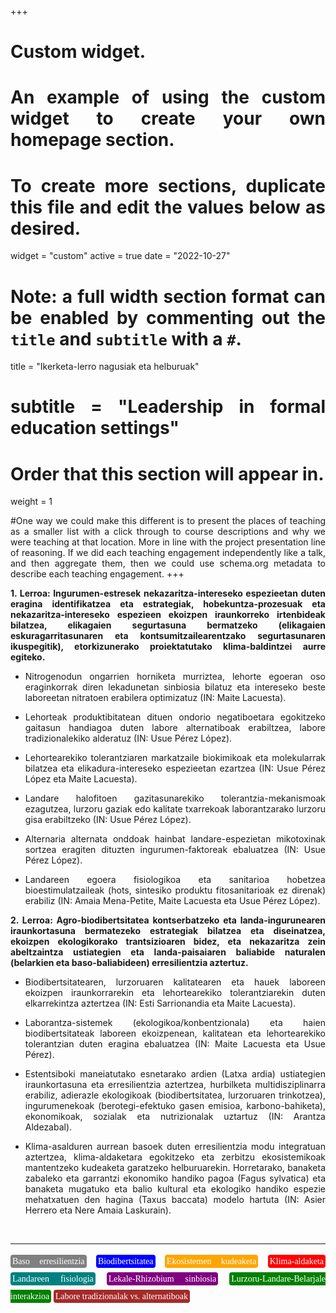 +++
# Custom widget.
# An example of using the custom widget to create your own homepage section.
# To create more sections, duplicate this file and edit the values below as desired.
widget = "custom"
active = true
date = "2022-10-27"


# Note: a full width section format can be enabled by commenting out the `title` and `subtitle` with a `#`.
title = "Ikerketa-lerro nagusiak eta helburuak"
# subtitle = "Leadership in formal education settings"


# Order that this section will appear in.
weight = 1

#One way we could make this different is to present the places of teaching as a smaller list with a click through to course descriptions and why we were teaching at that location. More in line with the project presentation line of reasoning. If we did each teaching engagement independently like a talk, and then aggregate them, then we could use schema.org metadata to describe each teaching engagement.
+++

<body style="text-align:justify">

**1. Lerroa: Ingurumen-estresek nekazaritza-intereseko espezieetan duten eragina identifikatzea eta estrategiak, hobekuntza-prozesuak eta nekazaritza-intereseko espezieen ekoizpen iraunkorreko irtenbideak bilatzea, elikagaien segurtasuna bermatzeko (elikagaien eskuragarritasunaren eta kontsumitzailearentzako segurtasunaren ikuspegitik), etorkizunerako proiektatutako klima-baldintzei aurre egiteko.**

+ Nitrogenodun ongarrien horniketa murriztea, lehorte egoeran oso eraginkorrak diren lekadunetan sinbiosia bilatuz eta intereseko beste laboreetan nitratoen erabilera optimizatuz (IN: Maite Lacuesta).

+ Lehorteak produktibitatean dituen ondorio negatiboetara egokitzeko gaitasun handiagoa duten labore alternatiboak erabiltzea, labore tradizionalekiko alderatuz (IN: Usue Pérez López).

+ Lehortearekiko tolerantziaren markatzaile biokimikoak eta molekularrak bilatzea eta elikadura-intereseko espezieetan ezartzea (IN: Usue Pérez López eta Maite Lacuesta).

+ Landare halofitoen gazitasunarekiko tolerantzia-mekanismoak ezagutzea, lurzoru gaziak edo kalitate txarrekoak laborantzarako lurzoru gisa erabiltzeko (IN: Usue Pérez López).

+ Alternaria alternata onddoak hainbat landare-espezietan mikotoxinak sortzea eragiten dituzten ingurumen-faktoreak ebaluatzea (IN: Usue Pérez López).

+ Landareen egoera fisiologikoa eta sanitarioa hobetzea bioestimulatzaileak (hots, sintesiko produktu fitosanitarioak ez direnak) erabiliz (IN: Amaia Mena-Petite, Maite Lacuesta eta Usue Pérez López).


**2. Lerroa: Agro-biodibertsitatea kontserbatzeko eta landa-ingurunearen iraunkortasuna bermatezeko estrategiak bilatzea eta diseinatzea, ekoizpen ekologikorako trantsizioaren bidez, eta nekazaritza zein abeltzaintza ustiategien eta landa-paisaiaren baliabide naturalen (belarkien eta baso-baliabideen) erresilientzia aztertuz.**

+ Biodibertsitatearen, lurzoruaren kalitatearen eta hauek laboreen ekoizpen iraunkorrarekin eta lehortearekiko tolerantziarekin duten elkarrekintza aztertzea (IN: Esti Sarrionandia eta Maite Lacuesta).

+ Laborantza-sistemek (ekologikoa/konbentzionala) eta haien biodibertsitateak laboreen ekoizpenean, kalitatean eta lehortearekiko tolerantzian duten eragina ebaluatzea (IN: Maite Lacuesta eta Usue Pérez).

+ Estentsiboki maneiatutako esnetarako ardien (Latxa ardia) ustiategien iraunkortasuna eta erresilientzia aztertzea, hurbilketa multidisziplinarra erabiliz, adierazle ekologikoak (biodibertsitatea, lurzoruaren trinkotzea), ingurumenekoak (berotegi-efektuko gasen emisioa, karbono-bahiketa), ekonomikoak, sozialak eta nutrizionalak uztartuz (IN: Arantza Aldezabal).

+ Klima-asalduren aurrean basoek duten erresilientzia modu integratuan aztertzea, klima-aldaketara egokitzeko eta zerbitzu ekosistemikoak mantentzeko kudeaketa garatzeko helburuarekin. Horretarako, banaketa zabaleko eta garrantzi ekonomiko handiko pagoa (Fagus sylvatica) eta banaketa mugatuko eta balio kultural eta ekologiko handiko espezie mehatxatuen den hagina (Taxus baccata) modelo hartuta (IN: Asier Herrero eta Nere Amaia Laskurain).

</body>

</body>

<br>

---

<p style = "font-family:'Brush Script MT', cursive; line-height: 200%">
<span style="color:white; border-radius: 4px; padding: 3px; background-color:gray">Baso erresilientzia</span>
<span style="color:white; border-radius: 4px; padding: 3px; background-color:blue">Biodibertsitatea</span>
<span style="color:white; border-radius: 4px; padding: 3px; background-color:orange">Ekosistemen kudeaketa</span>
<span style="color:white; border-radius: 4px; padding: 3px; background-color:red">Klima-aldaketa</span>
<span style="color:white; border-radius: 4px; padding: 3px; background-color:teal">Landareen fisiologia</span>
<span style="color:white; border-radius: 4px; padding: 3px; background-color:purple"> Lekale-Rhizobium sinbiosia</span>
<span style="color:white; border-radius: 4px; padding: 3px; background-color:green">Lurzoru-Landare-Belarjale interakzioa</span>
<span style="color:white; border-radius: 4px; padding: 3px; background-color:brown">Labore tradizionalak vs. alternatiboak</span>

</p>
